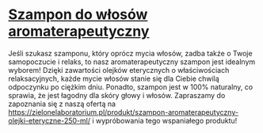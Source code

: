 # [Szampon do włosów aromaterapeutyczny](https://zielonelaboratorium.pl/produkt/szampon-aromaterapeutyczny-olejki-eteryczne-250-ml/)

Jeśli szukasz szamponu, który oprócz mycia włosów, zadba także o Twoje samopoczucie i relaks, to nasz aromaterapeutyczny szampon jest idealnym wyborem! Dzięki zawartości olejków eterycznych o właściwościach relaksacyjnych, każde mycie włosów stanie się dla Ciebie chwilą odpoczynku po ciężkim dniu. Ponadto, szampon jest w 100% naturalny, co sprawia, że jest łagodny dla skóry głowy i włosów. Zapraszamy do zapoznania się z naszą ofertą na https://zielonelaboratorium.pl/produkt/szampon-aromaterapeutyczny-olejki-eteryczne-250-ml/ i wypróbowania tego wspaniałego produktu!